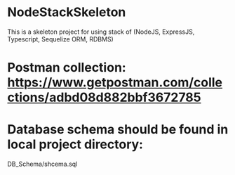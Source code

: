 # NodeStackSkeleton
This is a skeleton project for using stack of (NodeJS, ExpressJS, Typescript, Sequelize ORM, RDBMS) 

# Postman collection: https://www.getpostman.com/collections/adbd08d882bbf3672785

# Database schema should be found in local project directory:
DB_Schema/shcema.sql

